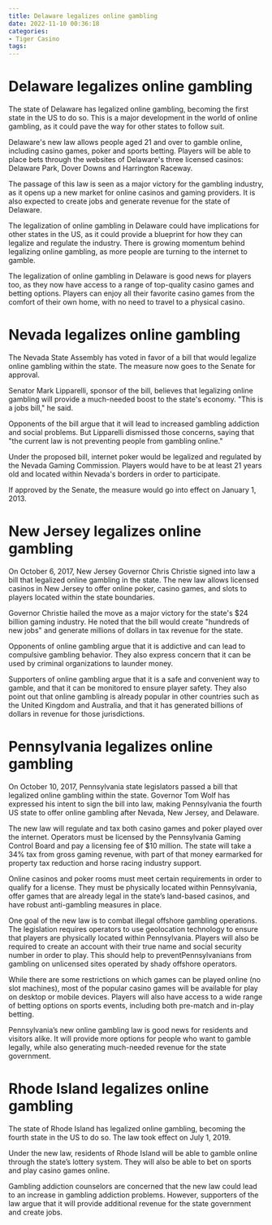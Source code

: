 ```yaml
---
title: Delaware legalizes online gambling 
date: 2022-11-10 00:36:18
categories:
- Tiger Casino
tags:
---
```



#  Delaware legalizes online gambling 

The state of Delaware has legalized online gambling, becoming the first state in the US to do so. This is a major development in the world of online gambling, as it could pave the way for other states to follow suit.

Delaware's new law allows people aged 21 and over to gamble online, including casino games, poker and sports betting. Players will be able to place bets through the websites of Delaware's three licensed casinos: Delaware Park, Dover Downs and Harrington Raceway.

The passage of this law is seen as a major victory for the gambling industry, as it opens up a new market for online casinos and gaming providers. It is also expected to create jobs and generate revenue for the state of Delaware.

The legalization of online gambling in Delaware could have implications for other states in the US, as it could provide a blueprint for how they can legalize and regulate the industry. There is growing momentum behind legalizing online gambling, as more people are turning to the internet to gamble.

The legalization of online gambling in Delaware is good news for players too, as they now have access to a range of top-quality casino games and betting options. Players can enjoy all their favorite casino games from the comfort of their own home, with no need to travel to a physical casino.

#  Nevada legalizes online gambling 

The Nevada State Assembly has voted in favor of a bill that would legalize online gambling within the state. The measure now goes to the Senate for approval.

Senator Mark Lipparelli, sponsor of the bill, believes that legalizing online gambling will provide a much-needed boost to the state's economy. "This is a jobs bill," he said.

Opponents of the bill argue that it will lead to increased gambling addiction and social problems. But Lipparelli dismissed those concerns, saying that "the current law is not preventing people from gambling online."

Under the proposed bill, internet poker would be legalized and regulated by the Nevada Gaming Commission. Players would have to be at least 21 years old and located within Nevada's borders in order to participate.

If approved by the Senate, the measure would go into effect on January 1, 2013.

#  New Jersey legalizes online gambling 

On October 6, 2017, New Jersey Governor Chris Christie signed into law a bill that legalized online gambling in the state. The new law allows licensed casinos in New Jersey to offer online poker, casino games, and slots to players located within the state boundaries.

Governor Christie hailed the move as a major victory for the state's $24 billion gaming industry. He noted that the bill would create "hundreds of new jobs" and generate millions of dollars in tax revenue for the state.

Opponents of online gambling argue that it is addictive and can lead to compulsive gambling behavior. They also express concern that it can be used by criminal organizations to launder money.

Supporters of online gambling argue that it is a safe and convenient way to gamble, and that it can be monitored to ensure player safety. They also point out that online gambling is already popular in other countries such as the United Kingdom and Australia, and that it has generated billions of dollars in revenue for those jurisdictions.

#  Pennsylvania legalizes online gambling 

On October 10, 2017, Pennsylvania state legislators passed a bill that legalized online gambling within the state. Governor Tom Wolf has expressed his intent to sign the bill into law, making Pennsylvania the fourth US state to offer online gambling after Nevada, New Jersey, and Delaware.

The new law will regulate and tax both casino games and poker played over the internet. Operators must be licensed by the Pennsylvania Gaming Control Board and pay a licensing fee of $10 million. The state will take a 34% tax from gross gaming revenue, with part of that money earmarked for property tax reduction and horse racing industry support.

Online casinos and poker rooms must meet certain requirements in order to qualify for a license. They must be physically located within Pennsylvania, offer games that are already legal in the state’s land-based casinos, and have robust anti-gambling measures in place.

One goal of the new law is to combat illegal offshore gambling operations. The legislation requires operators to use geolocation technology to ensure that players are physically located within Pennsylvania. Players will also be required to create an account with their true name and social security number in order to play. This should help to preventPennsylvanians from gambling on unlicensed sites operated by shady offshore operators.

While there are some restrictions on which games can be played online (no slot machines), most of the popular casino games will be available for play on desktop or mobile devices. Players will also have access to a wide range of betting options on sports events, including both pre-match and in-play betting.

Pennsylvania’s new online gambling law is good news for residents and visitors alike. It will provide more options for people who want to gamble legally, while also generating much-needed revenue for the state government.

#  Rhode Island legalizes online gambling

The state of Rhode Island has legalized online gambling, becoming the fourth state in the US to do so. The law took effect on July 1, 2019.

Under the new law, residents of Rhode Island will be able to gamble online through the state’s lottery system. They will also be able to bet on sports and play casino games online.

Gambling addiction counselors are concerned that the new law could lead to an increase in gambling addiction problems. However, supporters of the law argue that it will provide additional revenue for the state government and create jobs.